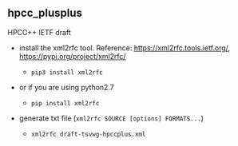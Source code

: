 ## hpcc_plusplus
HPCC++ IETF draft


- install the xml2rfc tool. Reference: https://xml2rfc.tools.ietf.org/, https://pypi.org/project/xml2rfc/
  - `pip3 install xml2rfc`

- or if you are using python2.7 
  - `pip install xml2rfc`

- generate txt file (`xml2rfc SOURCE [options] FORMATS...`)
  - `xml2rfc draft-tsvwg-hpccplus.xml`


